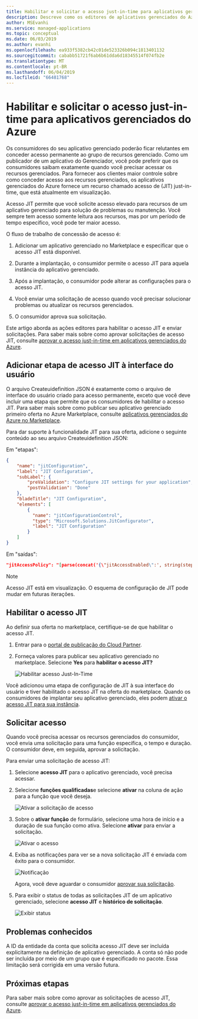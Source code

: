 ```yaml
---
title: Habilitar e solicitar o acesso just-in-time para aplicativos gerenciados do Azure
description: Descreve como os editores de aplicativos gerenciados do Azure para solicitar acesso just-in-time para um aplicativo gerenciado.
author: MSEvanhi
ms.service: managed-applications
ms.topic: conceptual
ms.date: 06/03/2019
ms.author: evanhi
ms.openlocfilehash: ea933f5382cb42c01de523326b094c1813401132
ms.sourcegitcommit: cababb51721f6ab6b61dda6d18345514f074fb2e
ms.translationtype: MT
ms.contentlocale: pt-BR
ms.lasthandoff: 06/04/2019
ms.locfileid: "66481768"
---
```

# <a name="enable-and-request-just-in-time-access-for-azure-managed-applications"></a>Habilitar e solicitar o acesso just-in-time para aplicativos gerenciados do Azure

Os consumidores do seu aplicativo gerenciado poderão ficar relutantes em conceder acesso permanente ao grupo de recursos gerenciado. Como um publicador de um aplicativo do Gerenciador, você pode preferir que os consumidores saibam exatamente quando você precisar acessar os recursos gerenciados. Para fornecer aos clientes maior controle sobre como conceder acesso aos recursos gerenciados, os aplicativos gerenciados do Azure fornece um recurso chamado acesso de (JIT) just-in-time, que está atualmente em visualização.

Acesso JIT permite que você solicite acesso elevado para recursos de um aplicativo gerenciado para solução de problemas ou manutenção. Você sempre tem acesso somente leitura aos recursos, mas por um período de tempo específico, você pode ter maior acesso.

O fluxo de trabalho de concessão de acesso é:

1. Adicionar um aplicativo gerenciado no Marketplace e especificar que o acesso JIT está disponível.

1. Durante a implantação, o consumidor permite o acesso JIT para aquela instância do aplicativo gerenciado.

1. Após a implantação, o consumidor pode alterar as configurações para o acesso JIT.

1. Você enviar uma solicitação de acesso quando você precisar solucionar problemas ou atualizar os recursos gerenciados.

1. O consumidor aprova sua solicitação.

Este artigo aborda as ações editores para habilitar o acesso JIT e enviar solicitações. Para saber mais sobre como aprovar solicitações de acesso JIT, consulte [aprovar o acesso just-in-time em aplicativos gerenciados do Azure](approve-just-in-time-access.md).

## <a name="add-jit-access-step-to-ui"></a>Adicionar etapa de acesso JIT à interface do usuário

O arquivo Createuidefinition JSON é exatamente como o arquivo de interface do usuário criado para acesso permanente, exceto que você deve incluir uma etapa que permite que os consumidores de habilitar o acesso JIT. Para saber mais sobre como publicar seu aplicativo gerenciado primeiro oferta no Azure Marketplace, consulte [aplicativos gerenciados do Azure no Marketplace](publish-marketplace-app.md).

Para dar suporte à funcionalidade JIT para sua oferta, adicione o seguinte conteúdo ao seu arquivo Createuidefinition JSON:

Em "etapas":

```json
{
    "name": "jitConfiguration",
    "label": "JIT Configuration",
    "subLabel": {
        "preValidation": "Configure JIT settings for your application",
        "postValidation": "Done"
    },
    "bladeTitle": "JIT Configuration",
    "elements": [
        {
          "name": "jitConfigurationControl",
          "type": "Microsoft.Solutions.JitConfigurator",
          "label": "JIT Configuration"
        }
    ]
}
```
 
Em "saídas":

```json
"jitAccessPolicy": "[parse(concat('{\"jitAccessEnabled\":', string(steps('jitConfiguration').jitConfigurationControl.jitEnabled), ',\"jitApprovalMode\":\"', steps('jitConfiguration').jitConfigurationControl.jitApprovalMode, '\",\"maximumJitAccessDuration\":\"', steps('jitConfiguration').jitConfigurationControl.maxAccessDuration, '\",\"jitApprovers\":', string(steps('jitConfiguration').jitConfigurationControl.approvers), '}'))]"
```

> [!NOTE]
> Acesso JIT está em visualização. O esquema de configuração de JIT pode mudar em futuras iterações.

## <a name="enable-jit-access"></a>Habilitar o acesso JIT

Ao definir sua oferta no marketplace, certifique-se de que habilitar o acesso JIT.

1. Entrar para o [portal de publicação do Cloud Partner](https://cloudpartner.azure.com).

1. Forneça valores para publicar seu aplicativo gerenciado no marketplace. Selecione **Yes** para **habilitar o acesso JIT?**

   ![Habilitar acesso Just-In-Time](./media/request-just-in-time-access/marketplace-enable.png)

Você adicionou uma etapa de configuração de JIT à sua interface do usuário e tiver habilitado o acesso JIT na oferta do marketplace. Quando os consumidores de implantar seu aplicativo gerenciado, eles podem [ativar o acesso JIT para sua instância](approve-just-in-time-access.md#enable-during-deployment).

## <a name="request-access"></a>Solicitar acesso

Quando você precisa acessar os recursos gerenciados do consumidor, você envia uma solicitação para uma função específica, o tempo e duração. O consumidor deve, em seguida, aprovar a solicitação.

Para enviar uma solicitação de acesso JIT:

1. Selecione **acesso JIT** para o aplicativo gerenciado, você precisa acessar.

1. Selecione **funções qualificadas**e selecione **ativar** na coluna de ação para a função que você deseja.

   ![Ativar a solicitação de acesso](./media/request-just-in-time-access/send-request.png)

1. Sobre o **ativar função** de formulário, selecione uma hora de início e a duração de sua função como ativa. Selecione **ativar** para enviar a solicitação.

   ![Ativar o acesso](./media/request-just-in-time-access/activate-access.png) 

1. Exiba as notificações para ver se a nova solicitação JIT é enviada com êxito para o consumidor.

   ![Notificação](./media/request-just-in-time-access/in-progress.png)

   Agora, você deve aguardar o consumidor [aprovar sua solicitação](approve-just-in-time-access.md#approve-requests).

1. Para exibir o status de todas as solicitações JIT de um aplicativo gerenciado, selecione **acesso JIT** e **histórico de solicitação**.

   ![Exibir status](./media/request-just-in-time-access/view-status.png)

## <a name="known-issues"></a>Problemas conhecidos

A ID da entidade da conta que solicita acesso JIT deve ser incluída explicitamente na definição de aplicativo gerenciado. A conta só não pode ser incluída por meio de um grupo que é especificado no pacote. Essa limitação será corrigida em uma versão futura.

## <a name="next-steps"></a>Próximas etapas

Para saber mais sobre como aprovar as solicitações de acesso JIT, consulte [aprovar o acesso just-in-time em aplicativos gerenciados do Azure](approve-just-in-time-access.md).
